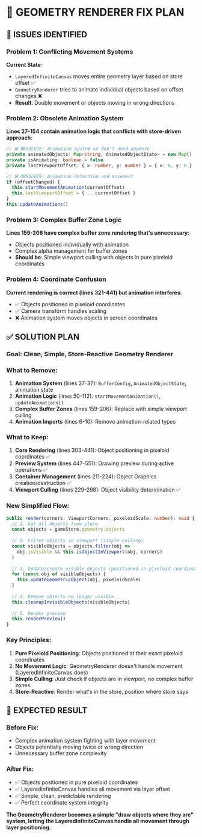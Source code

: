 # 🔧 **GEOMETRY RENDERER FIX PLAN**

## 🐛 **ISSUES IDENTIFIED**

### **Problem 1: Conflicting Movement Systems**
**Current State**:
- `LayeredInfiniteCanvas` moves entire geometry layer based on store offset ✅
- `GeometryRenderer` tries to animate individual objects based on offset changes ❌
- **Result**: Double movement or objects moving in wrong directions

### **Problem 2: Obsolete Animation System**
**Lines 27-154 contain animation logic that conflicts with store-driven approach**:
```typescript
// ❌ OBSOLETE: Animation system we don't need anymore
private animatedObjects: Map<string, AnimatedObjectState> = new Map()
private isAnimating: boolean = false
private lastViewportOffset: { x: number, y: number } = { x: 0, y: 0 }

// ❌ OBSOLETE: Animation detection and movement
if (offsetChanged) {
  this.startMovementAnimation(currentOffset)
  this.lastViewportOffset = { ...currentOffset }
}
this.updateAnimations()
```

### **Problem 3: Complex Buffer Zone Logic**
**Lines 159-206 have complex buffer zone rendering that's unnecessary**:
- Objects positioned individually with animation
- Complex alpha management for buffer zones
- **Should be**: Simple viewport culling with objects in pure pixeloid coordinates

### **Problem 4: Coordinate Confusion**
**Current rendering is correct (lines 321-441) but animation interferes**:
- ✅ Objects positioned in pixeloid coordinates 
- ✅ Camera transform handles scaling
- ❌ Animation system moves objects in screen coordinates

## ✅ **SOLUTION PLAN**

### **Goal**: Clean, Simple, Store-Reactive Geometry Renderer

### **What to Remove**:
1. **Animation System** (lines 27-37): `BufferConfig`, `AnimatedObjectState`, animation state
2. **Animation Logic** (lines 50-112): `startMovementAnimation()`, `updateAnimations()`
3. **Complex Buffer Zones** (lines 159-206): Replace with simple viewport culling
4. **Animation Imports** (lines 6-10): Remove animation-related types

### **What to Keep**:
1. **Core Rendering** (lines 303-441): Object positioning in pixeloid coordinates ✅
2. **Preview System** (lines 447-551): Drawing preview during active operations ✅
3. **Container Management** (lines 211-224): Object Graphics creation/destruction ✅
4. **Viewport Culling** (lines 229-298): Object visibility determination ✅

### **New Simplified Flow**:
```typescript
public render(corners: ViewportCorners, pixeloidScale: number): void {
  // 1. Get all objects from store
  const objects = gameStore.geometry.objects
  
  // 2. Filter objects in viewport (simple culling)
  const visibleObjects = objects.filter(obj => 
    obj.isVisible && this.isObjectInViewport(obj, corners)
  )
  
  // 3. Update/create visible objects (positioned in pixeloid coordinates)
  for (const obj of visibleObjects) {
    this.updateGeometricObject(obj, pixeloidScale)
  }
  
  // 4. Remove objects no longer visible
  this.cleanupInvisibleObjects(visibleObjects)
  
  // 5. Render preview
  this.renderPreview()
}
```

### **Key Principles**:
1. **Pure Pixeloid Positioning**: Objects positioned at their exact pixeloid coordinates
2. **No Movement Logic**: GeometryRenderer doesn't handle movement (LayeredInfiniteCanvas does)
3. **Simple Culling**: Just check if objects are in viewport, no complex buffer zones
4. **Store-Reactive**: Render what's in the store, position where store says

## 🎯 **EXPECTED RESULT**

### **Before Fix**:
- Complex animation system fighting with layer movement
- Objects potentially moving twice or wrong direction
- Unnecessary buffer zone complexity

### **After Fix**:
- ✅ Objects positioned in pure pixeloid coordinates
- ✅ LayeredInfiniteCanvas handles all movement via layer offset
- ✅ Simple, clean, predictable rendering
- ✅ Perfect coordinate system integrity

**The GeometryRenderer becomes a simple "draw objects where they are" system, letting the LayeredInfiniteCanvas handle all movement through layer positioning.**